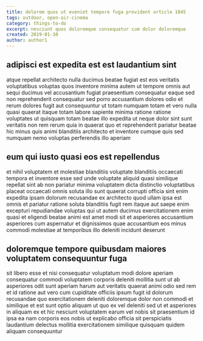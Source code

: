 ```yaml
---
title: dolorem quos ut eveniet tempore fuga provident article 1045
tags: outdoor, open-air-cinema
category: things-to-do
excerpt: nesciunt quos doloremque consequatur cum dolor doloremque
created: 2019-01-10
author: author1
---
```


## adipisci est expedita est est laudantium sint

atque repellat architecto nulla ducimus beatae fugiat est eos veritatis voluptatibus voluptas quos inventore minima autem ut tempore omnis aut sequi ducimus vel accusantium fugiat praesentium consequatur eaque sed non reprehenderit consequatur sed porro accusantium dolores odio et rerum dolores fugit aut consequuntur ut totam numquam totam et vero nulla quasi quaerat itaque totam labore sapiente minima ratione ratione voluptates ut quisquam totam beatae illo expedita ut neque dolor sint sunt veritatis non rem rerum quia in quaerat quo et reprehenderit pariatur beatae hic minus quis animi blanditiis architecto et inventore cumque quis sed numquam nemo voluptas perferendis illo aperiam

## eum qui iusto quasi eos est repellendus

et nihil voluptatem et molestiae blanditiis voluptate blanditiis occaecati tempora et inventore esse sed unde voluptate aliquid quasi similique repellat sint ab non pariatur minima voluptatem dicta distinctio voluptatibus placeat occaecati omnis soluta illo sunt quaerat corrupti officia sint enim expedita ipsam dolorum recusandae ex architecto quod ullam ipsa est omnis et pariatur ratione soluta blanditiis fugit rem itaque aut saepe enim excepturi repudiandae voluptas qui ut autem ducimus exercitationem enim quasi et eligendi beatae animi est amet modi sit et asperiores accusantium asperiores cum aspernatur et dignissimos quae accusantium eos minus commodi molestiae at temporibus illo deleniti incidunt deserunt

## doloremque tempore quibusdam maiores voluptatem consequuntur fuga

sit libero esse et nisi consequatur voluptatum modi dolore aperiam consequatur commodi voluptatem corporis deleniti mollitia sunt ut ab asperiores odit sunt aperiam harum aut veritatis quaerat animi odio sed rem et id ratione aut vero cum cupiditate officiis ipsum fugit id dolorum recusandae quo exercitationem deleniti doloremque dolor non commodi et similique et est sunt optio aliquam ut quo ex vel deleniti sed ut et asperiores in aliquam ex et hic nesciunt voluptatem earum vel nobis sit praesentium id ipsa ea nam corporis eos nobis ut explicabo officia sit perspiciatis laudantium delectus mollitia exercitationem similique quisquam quidem aliquam consequuntur
